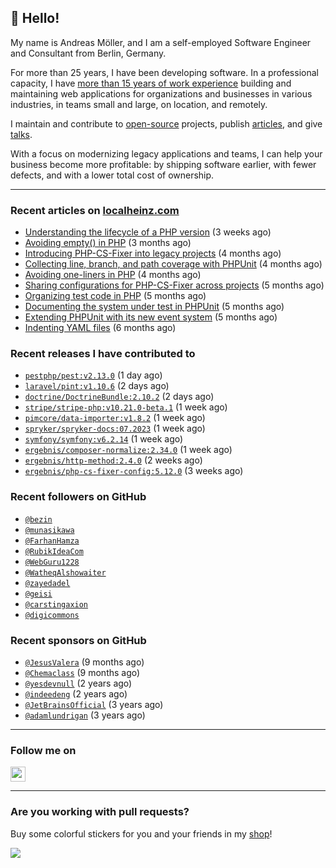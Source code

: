 ## :wave: Hello!

My name is Andreas Möller, and I am a self-employed Software Engineer and Consultant from Berlin, Germany.

For more than 25 years, I have been developing software. In a professional capacity, I have [more than 15 years of work experience](https://localheinz.com/work-experience/) building and maintaining web applications for organizations and businesses in various industries, in teams small and large, on location, and remotely.

I maintain and contribute to [open-source](https://localheinz.com/open-source/) projects, publish [articles](https://localheinz.com/articles/), and give [talks](https://localheinz.com/talks).

With a focus on modernizing legacy applications and teams, I can help your business become more profitable: by shipping software earlier, with fewer defects, and with a lower total cost of ownership.

<hr>

### Recent articles on [localheinz.com](https://localheinz.com/articles/)

- [Understanding the lifecycle of a PHP version](https://localheinz.com/articles/2023/07/16/understanding-the-lifecycle-of-a-php-version/) (3 weeks ago)
- [Avoiding empty() in PHP](https://localheinz.com/articles/2023/05/10/avoiding-empty-in-php/) (3 months ago)
- [Introducing PHP-CS-Fixer into legacy projects](https://localheinz.com/articles/2023/04/10/introducing-php-cs-fixer-into-legacy-projects/) (4 months ago)
- [Collecting line, branch, and path coverage with PHPUnit](https://localheinz.com/articles/2023/03/22/collecting-line-branch-and-path-coverage-with-phpunit/) (4 months ago)
- [Avoiding one-liners in PHP](https://localheinz.com/articles/2023/03/18/avoiding-one-liners-in-php/) (4 months ago)
- [Sharing configurations for PHP-CS-Fixer across projects](https://localheinz.com/articles/2023/03/10/sharing-configurations-for-php-cs-fixer-across-projects/) (5 months ago)
- [Organizing test code in PHP](https://localheinz.com/articles/2023/03/03/organizing-test-code-in-php/) (5 months ago)
- [Documenting the system under test in PHPUnit](https://localheinz.com/articles/2023/02/22/documenting-the-system-under-test-in-phpunit/) (5 months ago)
- [Extending PHPUnit with its new event system](https://localheinz.com/articles/2023/02/14/extending-phpunit-with-its-new-event-system/) (5 months ago)
- [Indenting YAML files](https://localheinz.com/articles/2023/02/06/indenting-yaml-files/) (6 months ago)

### Recent releases I have contributed to

- [`pestphp/pest:v2.13.0`](https://github.com/pestphp/pest/releases/tag/v2.13.0) (1 day ago)
- [`laravel/pint:v1.10.6`](https://github.com/laravel/pint/releases/tag/v1.10.6) (2 days ago)
- [`doctrine/DoctrineBundle:2.10.2`](https://github.com/doctrine/DoctrineBundle/releases/tag/2.10.2) (2 days ago)
- [`stripe/stripe-php:v10.21.0-beta.1`](https://github.com/stripe/stripe-php/releases/tag/v10.21.0-beta.1) (1 week ago)
- [`pimcore/data-importer:v1.8.2`](https://github.com/pimcore/data-importer/releases/tag/v1.8.2) (1 week ago)
- [`spryker/spryker-docs:07.2023`](https://github.com/spryker/spryker-docs/releases/tag/07.2023) (1 week ago)
- [`symfony/symfony:v6.2.14`](https://github.com/symfony/symfony/releases/tag/v6.2.14) (1 week ago)
- [`ergebnis/composer-normalize:2.34.0`](https://github.com/ergebnis/composer-normalize/releases/tag/2.34.0) (1 week ago)
- [`ergebnis/http-method:2.4.0`](https://github.com/ergebnis/http-method/releases/tag/2.4.0) (2 weeks ago)
- [`ergebnis/php-cs-fixer-config:5.12.0`](https://github.com/ergebnis/php-cs-fixer-config/releases/tag/5.12.0) (3 weeks ago)

### Recent followers on GitHub

- [`@bezin`](https://github.com/bezin)
- [`@munasikawa`](https://github.com/munasikawa)
- [`@FarhanHamza`](https://github.com/FarhanHamza)
- [`@RubikIdeaCom`](https://github.com/RubikIdeaCom)
- [`@WebGuru1228`](https://github.com/WebGuru1228)
- [`@WatheqAlshowaiter`](https://github.com/WatheqAlshowaiter)
- [`@zayedadel`](https://github.com/zayedadel)
- [`@geisi`](https://github.com/geisi)
- [`@carstingaxion`](https://github.com/carstingaxion)
- [`@digicommons`](https://github.com/digicommons)

### Recent sponsors on GitHub

- [`@JesusValera`](https://github.com/JesusValera) (9 months ago)
- [`@Chemaclass`](https://github.com/Chemaclass) (9 months ago)
- [`@yesdevnull`](https://github.com/yesdevnull) (2 years ago)
- [`@indeedeng`](https://github.com/indeedeng) (2 years ago)
- [`@JetBrainsOfficial`](https://github.com/JetBrainsOfficial) (3 years ago)
- [`@adamlundrigan`](https://github.com/adamlundrigan) (3 years ago)

<hr>

### Follow me on

<p>
    <a target="_blank" href="https://twitter.com/intent/follow?screen_name=localheinz" title="Follow @localheinz on Twitter"><img src="https://cdn.jsdelivr.net/npm/simple-icons@3.9.0/icons/twitter.svg" width="24px" height="24px"></a>
</p>

<hr>

### Are you working with pull requests?

Buy some colorful stickers for you and your friends in my <a target="_blank" href="https://shop.localheinz.com" title="shop.localheinz.com">shop</a>!

[![](https://localheinz.com/permanent/img/localheinz/localheinz)](https://localheinz.com/permanent/url/localheinz/localheinz)
